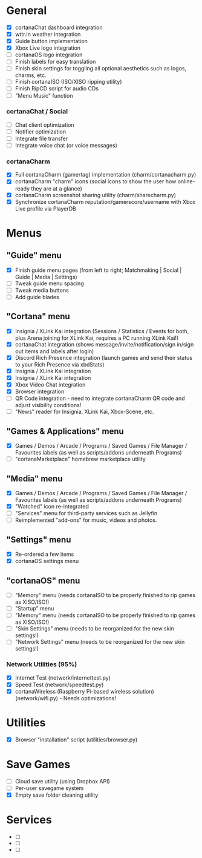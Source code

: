 # General
- [x] cortanaChat dashboard integration
- [x] wttr.in weather integration
- [x] Guide button implementation
- [x] Xbox Live logo integration
- [ ] cortanaOS logo integration
- [ ] Finish labels for easy translation
- [ ] Finish skin settings for toggling all optional aesthetics such as logos, charms, etc.
- [ ] Finish cortanaISO (ISO/XISO ripping utility)
- [ ] Finish RipCD script for audio CDs
- [ ] "Menu Music" function

### cortanaChat / Social
- [ ] Chat client optimization
- [ ] Notifier optimization
- [ ] Integrate file transfer
- [ ] Integrate voice chat (or voice messages)

### cortanaCharm
- [x] Full cortanaCharm (gamertag) implementation (charm/cortanacharm.py)
- [x] cortanaCharm "charm" icons (social icons to show the user how online-ready they are at a glance)
- [x] cortanaCharm screenshot sharing utility (charm/sharecharm.py)
- [x] Synchronize cortanaCharm reputation/gamerscore/username with Xbox Live profile via PlayerDB

# Menus
## "Guide" menu
- [x] Finish guide menu pages (from left to right; Matchmaking | Social | Guide | Media | Settings)
- [ ] Tweak guide menu spacing
- [ ] Tweak media buttons
- [ ] Add guide blades

## "Cortana" menu
- [x] Insignia / XLink Kai integration (Sessions / Statistics / Events for both, plus Arena joining for XLink Kai, requires a PC running XLink Kai!)
- [x] cortanaChat integration (shows message/invite/notification/sign in/sign out items and labels after login)
- [x] Discord Rich Presence integration (launch games and send their status to your Rich Presence via xbdStats)
- [x] Insignia / XLink Kai integration
- [x] Insignia / XLink Kai integration
- [x] Xbox Video Chat integration
- [x] Browser integration
- [ ] QR Code integration - need to integrate cortanaCharm QR code and adjust visibility conditions!
- [ ] "News" reader for Insignia, XLink Kai, Xbox-Scene, etc.

## "Games & Applications" menu
- [x] Games / Demos / Arcade / Programs / Saved Games / File Manager / Favourites labels (as well as scripts/addons underneath Programs)
- [ ] "cortanaMarketplace" homebrew marketplace utility

## "Media" menu
- [x] Games / Demos / Arcade / Programs / Saved Games / File Manager / Favourites labels (as well as scripts/addons underneath Programs)
- [x] "Watched" icon re-integrated
- [ ] "Services" menu for third-party services such as Jellyfin
- [ ] Reimplemented "add-ons" for music, videos and photos.

## "Settings" menu
- [x] Re-ordered a few items
- [x] cortanaOS settings menu

## "cortanaOS" menu
- [ ] "Memory" menu (needs cortanaISO to be properly finished to rip games as XISO/ISO!)
- [ ] "Startup" menu 
- [ ] "Memory" menu (needs cortanaISO to be properly finished to rip games as XISO/ISO!)
- [ ] "Skin Settings" menu (needs to be reorganized for the new skin settings!)
- [ ] "Network Settings" menu (needs to be reorganized for the new skin settings!)

### Network Utilities (95%)
- [x] Internet Test (network/internettest.py)
- [x] Speed Test (network/speedtest.py)
- [x] cortanaWireless (Raspberry Pi-based wireless solution) (network/wifi.py) - Needs optimizations!

# Utilities
- [x] Browser "installation" script (utilities/browser.py)

# Save Games
- [ ] Cloud save utility (using Dropbox API)
- [ ] Per-user savegame system
- [x] Empty save folder cleaning utility

# Services
- [ ] 
- [ ] 
- [ ] 
